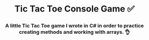# <p align="center">Tic Tac Toe Console Game ✅ <p>

<h3 align="center">A little Tic Tac Toe game I wrote in C# in order to practice creating methods and working with arrays. 👌 <h3>

